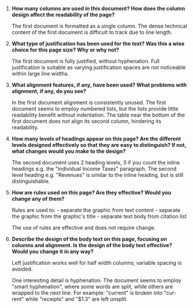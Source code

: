 1. **How many columns are used in this document? How does the column design affect the readability of the page?**

	The first document is formatted as a single column. The dense technical content of the first document is difficult to track due to line length.

2. **What type of justification has been used for the text? Was this a wise choice for this page size? Why or why not?**

	The first document is fully justified, without hyphenation. Full justification is suitable as varying justification spaces are not noticeable within large line widths.

3. **What alignment features, if any, have been used? What problems with alignment, if any, do you see?**

	In the first document alignment is consistently unused. The first document seems to employ numbered lists, but the lists provide little readability benefit without indentation. The table near the bottom of the first document does not align its second column, hindering its readability.

4. **How many levels of headings appear on this page? Are the different levels designed effectively so that they are easy to distinguish? If not, what changes would you make to the design?**

	The second document uses 2 heading levels, 3 if you count the inline headings e.g. the "Individual Income Taxes" paragraph. The second level heading e.g. "Revenues" is similar to the inline heading, but is still distinguishable.

5. **How are rules used on this page? Are they effective? Would you change any of them?**

	Rules are used to:
		- separate the graphic from text content
		- separate the graphic from the graphic's title
		- separate text body from citation list
	
	The use of rules are effective and does not require change.

6. **Describe the design of the body text on this page, focusing on columns and alignment. Is the design of the body text effective? Would you change it in any way?**

	Left justification works well for half width columns; variable spacing is avoided.
	
	One interesting detail is hyphenation. The document seems to employ "smart hyphenation", where some words are split, while others are wrapped to the next line. For example: "current" is broken into "cur-rent" while "receipts" and "$1.3" are left unsplit.
